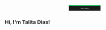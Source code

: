 <div align="center">
 <img width="100px" src="logo-idv.jpg" alt="Github Readme Stats" />
</div>

### Hi, I'm Talita Dias!